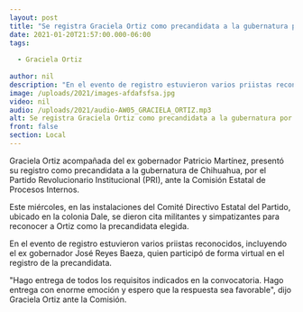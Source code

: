 ```yaml
---
layout: post
title: "Se registra Graciela Ortiz como precandidata a la gubernatura por el PRI"
date: 2021-01-20T21:57:00.000-06:00
tags:
  
  - Graciela Ortiz
  
author: nil
description: "En el evento de registro estuvieron varios priistas reconocidos, incluyendo el ex gobernador José Reyes Baeza"
image: /uploads/2021/images-afdafsfsa.jpg
video: nil
audio: /uploads/2021/audio-AW05_GRACIELA_ORTIZ.mp3
alt: Se registra Graciela Ortiz como precandidata a la gubernatura por el PRI
front: false
section: Local
---
```


Graciela Ortiz acompañada del ex gobernador Patricio Martínez, presentó su registro como precandidata a la gubernatura de Chihuahua, por el Partido Revolucionario Institucional (PRI), ante la Comisión Estatal de Procesos Internos.

Este miércoles, en las instalaciones del Comité Directivo Estatal del Partido, ubicado en la colonia Dale, se dieron cita militantes y simpatizantes para reconocer a Ortiz como la precandidata elegida. 

En el evento de registro estuvieron varios priistas reconocidos, incluyendo el ex gobernador José Reyes Baeza, quien participó de forma virtual en el registro de la precandidata.

"Hago entrega de todos los requisitos indicados en la convocatoria. Hago entrega con enorme emoción y espero que la respuesta sea favorable", dijo Graciela Ortiz ante la Comisión.